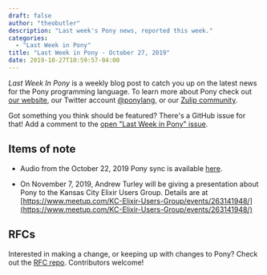 ```yaml
---
draft: false
author: "theobutler"
description: "Last week's Pony news, reported this week."
categories:
  - "Last Week in Pony"
title: "Last Week in Pony - October 27, 2019"
date: 2019-10-27T10:59:57-04:00
---
```

_Last Week In Pony_ is a weekly blog post to catch you up on the latest news for the Pony programming language. To learn more about Pony check out [our website](https://ponylang.io), our Twitter account [@ponylang](https://twitter.com/ponylang), or our [Zulip community](https://ponylang.zulipchat.com).

Got something you think should be featured? There's a GitHub issue for that! Add a comment to the [open "Last Week in Pony" issue](https://github.com/ponylang/ponylang.github.io/issues?q=is%3Aissue+is%3Aopen+label%3Alast-week-in-pony).
<!-- more -->

## Items of note

- Audio from the October 22, 2019 Pony sync is available [here](https://sync-recordings.ponylang.io/r/2019_10_22.m4a).

- On November 7, 2019, Andrew Turley will be giving a presentation about Pony to the Kansas City Elixir Users Group. Details are at [https://www.meetup.com/KC-Elixir-Users-Group/events/263141948/](https://www.meetup.com/KC-Elixir-Users-Group/events/263141948/)

## RFCs

Interested in making a change, or keeping up with changes to Pony? Check out the [RFC repo](https://github.com/ponylang/rfcs). Contributors welcome!
